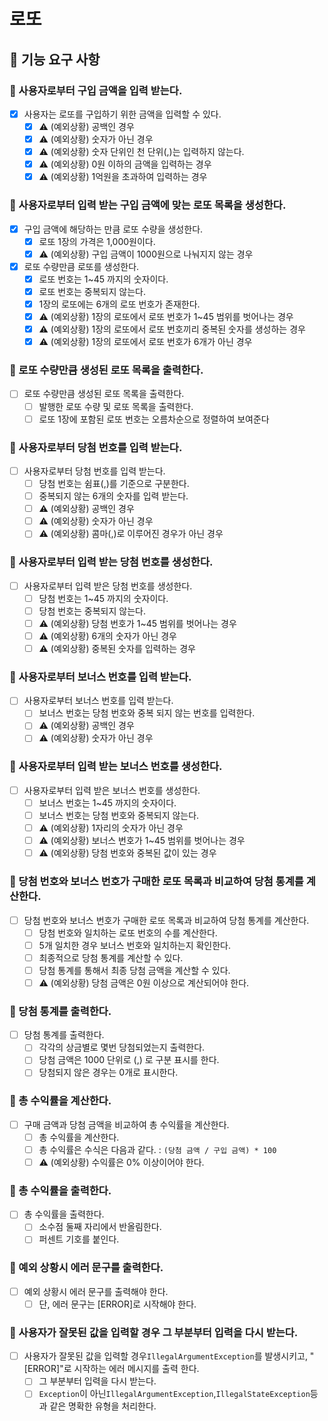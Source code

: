 # 로또

## 📑 기능 요구 사항

### 📌 사용자로부터 구입 금액을 입력 받는다.

- [x] 사용자는 로또를 구입하기 위한 금액을 입력할 수 있다.
    - [x] ⚠️ (예외상황) 공백인 경우
    - [x] ⚠️ (예외상황) 숫자가 아닌 경우
    - [x] ⚠️ (예외상황) 숫자 단위인 천 단위(,)는 입력하지 않는다.
    - [x] ⚠️ (예외상황) 0원 이하의 금액을 입력하는 경우
    - [x] ⚠️ (예외상황) 1억원을 초과하여 입력하는 경우

### 📌 사용자로부터 입력 받는 구입 금액에 맞는 로또 목록을 생성한다.

- [x] 구입 금액에 해당하는 만큼 로또 수량을 생성한다.
    - [x] 로또 1장의 가격은 1,000원이다.
    - [x] ⚠️ (예외상황) 구입 금액이 1000원으로 나눠지지 않는 경우

- [x] 로또 수량만큼 로또를 생성한다.
    - [x] 로또 번호는 1~45 까지의 숫자이다.
    - [x] 로또 번호는 중복되지 않는다.
    - [x] 1장의 로또에는 6개의 로또 번호가 존재한다.
    - [x] ⚠️ (예외상황) 1장의 로또에서 로또 번호가 1~45 범위를 벗어나는 경우
    - [x] ⚠️ (예외상황) 1장의 로또에서 로또 번호끼리 중복된 숫자를 생성하는 경우
    - [x] ⚠️ (예외상황) 1장의 로또에서 로또 번호가 6개가 아닌 경우

### 📌 로또 수량만큼 생성된 로또 목록을 출력한다.

- [ ] 로또 수량만큼 생성된 로또 목록을 출력한다.
    - [ ] 발행한 로또 수량 및 로또 목록을 출력한다.
    - [ ] 로또 1장에 포함된 로또 번호는 오름차순으로 정렬하여 보여준다

### 📌 사용자로부터 당첨 번호를 입력 받는다.

- [ ] 사용자로부터 당첨 번호를 입력 받는다.
    - [ ] 당첨 번호는 쉼표(,)를 기준으로 구분한다.
    - [ ] 중복되지 않는 6개의 숫자를 입력 받는다.
    - [ ] ⚠️ (예외상황) 공백인 경우
    - [ ] ⚠️ (예외상황) 숫자가 아닌 경우
    - [ ] ⚠️ (예외상황) 콤마(,)로 이루어진 경우가 아닌 경우

### 📌 사용자로부터 입력 받는 당첨 번호를 생성한다.

- [ ] 사용자로부터 입력 받은 당첨 번호를 생성한다.
    - [ ] 당첨 번호는 1~45 까지의 숫자이다.
    - [ ] 당첨 번호는 중복되지 않는다.
    - [ ] ⚠️ (예외상황) 당첨 번호가 1~45 범위를 벗어나는 경우
    - [ ] ⚠️ (예외상황) 6개의 숫자가 아닌 경우
    - [ ] ⚠️ (예외상황) 중복된 숫자를 입력하는 경우

### 📌 사용자로부터 보너스 번호를 입력 받는다.

- [ ] 사용자로부터 보너스 번호를 입력 받는다.
    - [ ] 보너스 번호는 당첨 번호와 중복 되지 않는 번호를 입력한다.
    - [ ] ⚠️ (예외상황) 공백인 경우
    - [ ] ⚠️ (예외상황) 숫자가 아닌 경우

### 📌 사용자로부터 입력 받는 보너스 번호를 생성한다.

- [ ] 사용자로부터 입력 받은 보너스 번호를 생성한다.
    - [ ] 보너스 번호는 1~45 까지의 숫자이다.
    - [ ] 보너스 번호는 당첨 번호와 중복되지 않는다.
    - [ ] ⚠️ (예외상황) 1자리의 숫자가 아닌 경우
    - [ ] ⚠️ (예외상황) 보너스 번호가 1~45 범위를 벗어나는 경우
    - [ ] ⚠️ (예외상황) 당첨 번호와 중복된 값이 있는 경우

### 📌 당첨 번호와 보너스 번호가 구매한 로또 목록과 비교하여 당첨 통계를 계산한다.

- [ ] 당첨 번호와 보너스 번호가 구매한 로또 목록과 비교하여 당첨 통계를 계산한다.
    - [ ] 당첨 번호와 일치하는 로또 번호의 수를 계산한다.
    - [ ] 5개 일치한 경우 보너스 번호와 일치하는지 확인한다.
    - [ ] 최종적으로 당첨 통계를 계산할 수 있다.
    - [ ] 당첨 통계를 통해서 최종 당첨 금액을 계산할 수 있다.
    - [ ] ⚠️ (예외상황) 당첨 금액은 0원 이상으로 계산되어야 한다.

### 📌 당첨 통계를 출력한다.

- [ ] 당첨 통계를 출력한다.
    - [ ] 각각의 상금별로 몇번 당첨되었는지 출력한다.
    - [ ] 당첨 금액은 1000 단위로 (,) 로 구분 표시를 한다.
    - [ ] 당첨되지 않은 경우는 0개로 표시한다.

### 📌 총 수익률을 계산한다.

- [ ] 구매 금액과 당첨 금액을 비교하여 총 수익률을 계산한다.
    - [ ] 총 수익률을 계산한다.
    - [ ] 총 수익률은 수식은 다음과 같다. : `(당첨 금액 / 구입 금액) * 100`
    - [ ] ⚠️ (예외상황) 수익률은 0% 이상이어야 한다.

### 📌 총 수익률을 출력한다.

- [ ] 총 수익률을 출력한다.
    - [ ] 소수점 둘째 자리에서 반올림한다.
    - [ ] 퍼센트 기호를 붙인다.

### 📌 예외 상황시 에러 문구를 출력한다.

- [ ] 예외 상황시 에러 문구를 출력해야 한다.
    - [ ] 단, 에러 문구는 [ERROR]로 시작해야 한다.

### 📌 사용자가 잘못된 값을 입력할 경우 그 부분부터 입력을 다시 받는다.

- [ ] 사용자가 잘못된 값을 입력할 경우`IllegalArgumentException`를 발생시키고, "[ERROR]"로 시작하는 에러 메시지를 출력 한다.
    - [ ] 그 부분부터 입력을 다시 받는다.
    - [ ] `Exception`이 아닌`IllegalArgumentException`,`IllegalStateException`등과 같은 명확한 유형을 처리한다.
